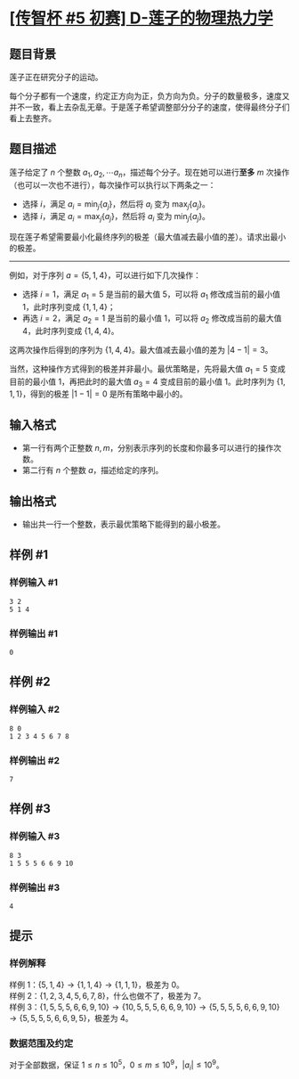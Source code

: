 # [[传智杯 #5 初赛] D-莲子的物理热力学](https://www.luogu.com.cn/problem/P8872)

## 题目背景

莲子正在研究分子的运动。

每个分子都有一个速度，约定正方向为正，负方向为负。分子的数量极多，速度又并不一致，看上去杂乱无章。于是莲子希望调整部分分子的速度，使得最终分子们看上去整齐。

## 题目描述

莲子给定了 $n$ 个整数 $a_1,a_2,\cdots a_n$，描述每个分子。现在她可以进行**至多** $m$ 次操作（也可以一次也不进行），每次操作可以执行以下两条之一：

- 选择 $i$，满足 $a_i=\min_j\{a_j\}$，然后将 $a_i$ 变为 $\max_j\{a_j\}$。
- 选择 $i$，满足 $a_i=\max_j\{a_j\}$，然后将 $a_i$ 变为 $\min_j\{a_j\}$。

现在莲子希望需要最小化最终序列的极差（最大值减去最小值的差）。请求出最小的极差。

---

例如，对于序列 $a=\{5,1,4\}$，可以进行如下几次操作：

- 选择 $i=1$，满足 $a_1=5$ 是当前的最大值 $5$，可以将 $a_1$ 修改成当前的最小值 $1$，此时序列变成 $\{1,1,4\}$；
- 再选 $i=2$，满足 $a_2=1$ 是当前的最小值 $1$，可以将 $a_2$ 修改成当前的最大值 $4$，此时序列变成 $\{1,4,4\}$。 

这两次操作后得到的序列为 $\{1,4,4\}$。最大值减去最小值的差为 $|4-1|=3$。

当然，这种操作方式得到的极差并非最小。最优策略是，先将最大值 $a_1=5$ 变成目前的最小值 $1$，再把此时的最大值 $a_3=4$ 变成目前的最小值 $1$。此时序列为 $\{1,1,1\}$，得到的极差 $|1-1|=0$ 是所有策略中最小的。

## 输入格式

- 第一行有两个正整数 $n,m$，分别表示序列的长度和你最多可以进行的操作次数。
- 第二行有 $n$ 个整数 $a$，描述给定的序列。

## 输出格式

- 输出共一行一个整数，表示最优策略下能得到的最小极差。

## 样例 #1

### 样例输入 #1

```
3 2
5 1 4
```

### 样例输出 #1

```
0
```

## 样例 #2

### 样例输入 #2

```
8 0
1 2 3 4 5 6 7 8
```

### 样例输出 #2

```
7
```

## 样例 #3

### 样例输入 #3

```
8 3
1 5 5 5 6 6 9 10
```

### 样例输出 #3

```
4
```

## 提示

### 样例解释

样例 $1$：$\{5,1,4\}\to\{1,1,4\}\to\{1,1,1\}$，极差为 $0$。  
样例 $2$：$\{1,2,3,4,5,6,7,8\}$，什么也做不了，极差为 $7$。  
样例 $3$：$\{1,5,5,5,6,6,9,10\}\to\{10,5,5,5,6,6,9,10\}\to\{5,5,5,5,6,6,9,10\}\to\{5,5,5,5,6,6,9,5\}$，极差为 $4$。

### 数据范围及约定

对于全部数据，保证 $1\le n \le 10^5$，$0\le m\le10^9$，$|a_i|\le 10^9$。